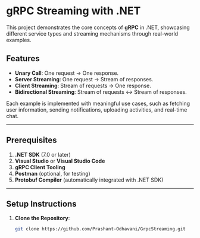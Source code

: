 # gRPC Streaming with .NET

This project demonstrates the core concepts of **gRPC** in .NET, showcasing different service types and streaming mechanisms through real-world examples.

## Features

- **Unary Call**: One request → One response.
- **Server Streaming**: One request → Stream of responses.
- **Client Streaming**: Stream of requests → One response.
- **Bidirectional Streaming**: Stream of requests ↔ Stream of responses.

Each example is implemented with meaningful use cases, such as fetching user information, sending notifications, uploading activities, and real-time chat.

---

## Prerequisites

1. **.NET SDK** (7.0 or later)
2. **Visual Studio** or **Visual Studio Code**
3. **gRPC Client Tooling**
4. **Postman** (optional, for testing)
5. **Protobuf Compiler** (automatically integrated with .NET SDK)

---

## Setup Instructions

1. **Clone the Repository**:
   ```bash
   git clone https://github.com/Prashant-Odhavani/GrpcStreaming.git
   
